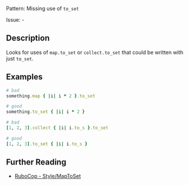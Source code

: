 Pattern: Missing use of `to_set`

Issue: -

## Description

Looks for uses of `map.to_set` or `collect.to_set` that could be written with just `to_set`.

## Examples

```ruby
# bad
something.map { |i| i * 2 }.to_set

# good
something.to_set { |i| i * 2 }

# bad
[1, 2, 3].collect { |i| i.to_s }.to_set

# good
[1, 2, 3].to_set { |i| i.to_s }
```

## Further Reading

* [RuboCop - Style/MapToSet](https://docs.rubocop.org/rubocop/cops_style.html#stylemaptoset)
